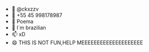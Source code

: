 - 👋 @ckxzzv
- 👀 +55 45 998178987
- 🌱 Poema
- 💞️ I´m brazilian
- 📫 xD
- 😄 THIS IS NOT FUN,HELP MEEEEEEEEEEEEEEEEEEEE

<!---
joaocariokaa/joaocariokaa is a ✨ special ✨ repository because its `README.md` (this file) appears on your GitHub profile.
You can click the Preview link to take a look at your changes.
--->
